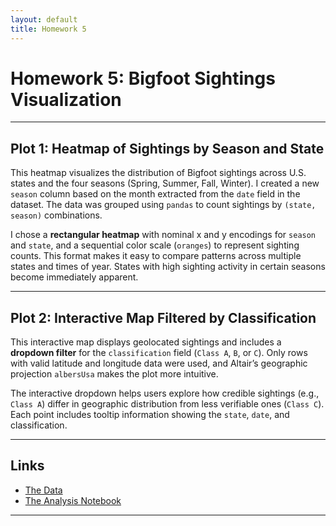 ```yaml
---
layout: default
title: Homework 5
---
```


# Homework 5: Bigfoot Sightings Visualization

---

## Plot 1: Heatmap of Sightings by Season and State

This heatmap visualizes the distribution of Bigfoot sightings across U.S. states and the four seasons (Spring, Summer, Fall, Winter). I created a new `season` column based on the month extracted from the `date` field in the dataset. The data was grouped using `pandas` to count sightings by `(state, season)` combinations.

I chose a **rectangular heatmap** with nominal x and y encodings for `season` and `state`, and a sequential color scale (`oranges`) to represent sighting counts. This format makes it easy to compare patterns across multiple states and times of year. States with high sighting activity in certain seasons become immediately apparent.

<div id="vis1"></div>

---

## Plot 2: Interactive Map Filtered by Classification

This interactive map displays geolocated sightings and includes a **dropdown filter** for the `classification` field (`Class A`, `B`, or `C`). Only rows with valid latitude and longitude data were used, and Altair’s geographic projection `albersUsa` makes the plot more intuitive.

The interactive dropdown helps users explore how credible sightings (e.g., `Class A`) differ in geographic distribution from less verifiable ones (`Class C`). Each point includes tooltip information showing the `state`, `date`, and classification.

<div id="vis2"></div>

---

## Links

- [The Data](https://raw.githubusercontent.com/UIUC-iSchool-DataViz/is445_data/main/bfro_reports_fall2022.csv)
- [The Analysis Notebook](https://github.com/Gaoyi-H/Gaoyi-H.github.io/blob/main/projects/hw5/hw5_notebook.ipynb)

---

<script type="text/javascript">
  vegaEmbed('#vis1', 'visualization.json');  // Heatmap
  vegaEmbed('#vis2', 'interactive.json');    // Interactive map
</script>